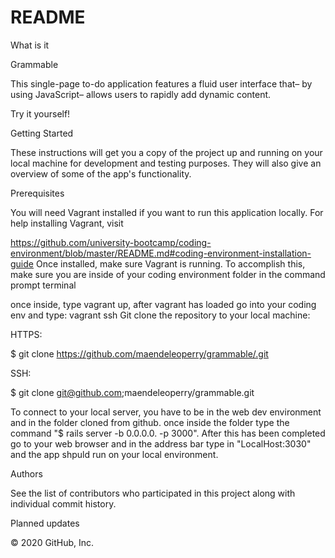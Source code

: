 # README

What is it

Grammable

This single-page to-do application features a fluid user interface that– by using JavaScript– allows users to rapidly add dynamic content.

Try it yourself!

Getting Started

These instructions will get you a copy of the project up and running on your local machine for development and testing purposes. They will also give an overview of some of the app's functionality.

Prerequisites

You will need Vagrant installed if you want to run this application locally. For help installing Vagrant, visit

https://github.com/university-bootcamp/coding-environment/blob/master/README.md#coding-environment-installation-guide
Once installed, make sure Vagrant is running. To accomplish this, make sure you are inside of your coding environment folder in the command prompt terminal

once inside, type vagrant up,  after vagrant has loaded go into your coding env and type: vagrant ssh 
Git clone the repository to your local machine:

HTTPS:

$ git clone https://github.com/maendeleoperry/grammable/.git

SSH:

$ git clone git@github.com;maendeleoperry/grammable.git

To connect to your local server, you have to be in the web dev environment and in the folder cloned from github.  once inside the folder type the command "$ rails server -b 0.0.0.0. -p 3000".  After this has been completed go to your web browser and in the address bar type in "LocalHost:3030" and the app shpuld run on your local environment.

Authors

See the list of contributors who participated in this project along with individual commit history.

Planned updates


© 2020 GitHub, Inc.
